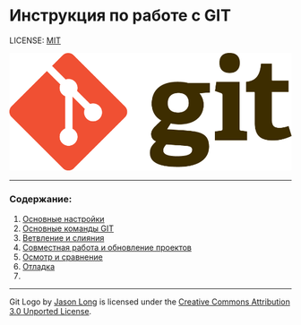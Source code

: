 # **Инструкция по работе с GIT**

LICENSE: [MIT](/3.14%20PracticWork/license.md)

![GitLogo](/3.14%20PracticWork/GitLogo.png)

---
### Содержание:
1. [Основные настройки](basicsetting.md)
2. [Основные команды GIT](/3.14%20PracticWork/basiccommands.md)
3. [Ветвление и слияния]()
4. [Совместная работа и обновление проектов](/3.14%20PracticWork/collab_and_updating.md)
5. [Осмотр и сравнение](/3.14%20PracticWork/Inspection.md)
6. [Отладка](/3.14%20PracticWork/debugging.md)
7. 
---

Git Logo by [Jason Long](https://twitter.com/jasonlong) is licensed under the [Creative Commons Attribution 3.0 Unported License](https://creativecommons.org/licenses/by/3.0/).